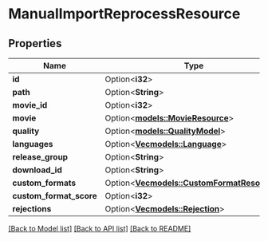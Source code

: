# ManualImportReprocessResource

## Properties

Name | Type | Description | Notes
------------ | ------------- | ------------- | -------------
**id** | Option<**i32**> |  | [optional]
**path** | Option<**String**> |  | [optional]
**movie_id** | Option<**i32**> |  | [optional]
**movie** | Option<[**models::MovieResource**](MovieResource.md)> |  | [optional]
**quality** | Option<[**models::QualityModel**](QualityModel.md)> |  | [optional]
**languages** | Option<[**Vec<models::Language>**](Language.md)> |  | [optional]
**release_group** | Option<**String**> |  | [optional]
**download_id** | Option<**String**> |  | [optional]
**custom_formats** | Option<[**Vec<models::CustomFormatResource>**](CustomFormatResource.md)> |  | [optional]
**custom_format_score** | Option<**i32**> |  | [optional]
**rejections** | Option<[**Vec<models::Rejection>**](Rejection.md)> |  | [optional]

[[Back to Model list]](../README.md#documentation-for-models) [[Back to API list]](../README.md#documentation-for-api-endpoints) [[Back to README]](../README.md)


